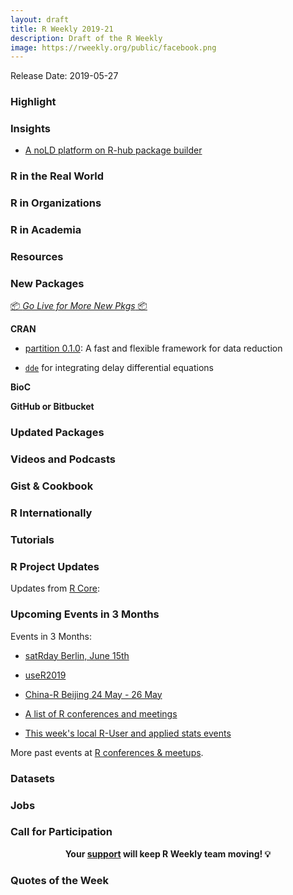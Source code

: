 ```yaml
---
layout: draft
title: R Weekly 2019-21
description: Draft of the R Weekly
image: https://rweekly.org/public/facebook.png
---
```


Release Date: 2019-05-27

###  Highlight



### Insights

+ [A noLD platform on R-hub package builder](https://blog.r-hub.io/2019/05/21/nold/)



### R in the Real World



###  R in Organizations



###  R in Academia



###  Resources



###  New Packages

<p class="added-hostname"><a href="https://rweekly.org/live" target="_blank" class="externalLink">📦 <i>Go Live for More New Pkgs</i> 📦</a></p>

**CRAN**

+ [partition 0.1.0](https://malco.io/2019/05/20/introducing-the-partition-package/): A fast and flexible framework for data reduction

+ [`dde`](https://reside-ic.github.io/blog/dde-1.0.0/) for integrating delay differential equations

**BioC**



**GitHub or Bitbucket**



### Updated Packages



###  Videos and Podcasts



### Gist & Cookbook



### R Internationally



###  Tutorials



<!--<div class="post-more-begi
n></div><div class="post-more-end"></div>-->

###  R Project Updates

Updates from [R Core](http://developer.r-project.org/blosxom.cgi/R-devel/NEWS):


###  Upcoming Events in 3 Months

Events in 3 Months:

+ [satRday Berlin, June 15th](https://berlin2019.satrdays.org)

+ [useR2019](http://www.user2019.fr/)

+ [China-R Beijing 24 May - 26 May](https://cosx.org/2019/03/12th-china-r-beijing-announcement/)

+ [A list of R conferences and meetings](https://jumpingrivers.github.io/meetingsR/events.html)

+ [This week's local R-User and applied stats events](https://community.rstudio.com/c/irl)

More past events at [R conferences & meetups](https://conf.rweekly.org).

### Datasets




### Jobs




###  Call for Participation


<p class="hide-support added-hostname support-rweekly" style="text-align: center;font-weight: bold;">Your <a class="non-visited externalLink" href="https://www.patreon.com/rweekly" onclick="pas(this)">support</a> will keep R Weekly team moving! 💡</p>

###  Quotes of the Week
